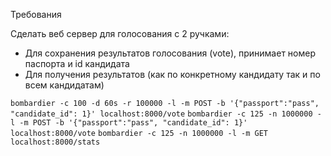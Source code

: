 Требования

Сделать веб сервер для голосования с 2 ручками:
- Для сохранения результатов голосования (vote), принимает номер паспорта и id кандидата
- Для получения результатов (как по конкретному кандидату так и по всем кандидатам)

`bombardier -c 100 -d 60s -r 100000 -l -m POST -b '{"passport":"pass", "candidate_id": 1}' localhost:8000/vote`
`bombardier -c 125 -n 1000000 -l -m POST -b '{"passport":"pass", "candidate_id": 1}' localhost:8000/vote`
`bombardier -c 125 -n 1000000 -l -m GET localhost:8000/stats`